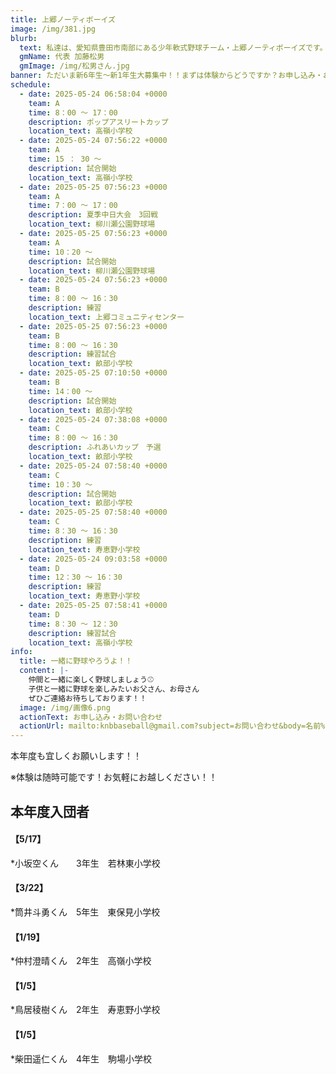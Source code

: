 ```yaml
---
title: 上郷ノーティボーイズ
image: /img/381.jpg
blurb:
  text: 私達は、愛知県豊田市南部にある少年軟式野球チーム・上郷ノーティボーイズです。野球を愛する少年・少女達の夢を育み、軟式野球を正しく指導し、体力向上と礼儀を養成します。また、親友同士の友情と交歓の場を与え、規則正しい明朗な少年・少女を育成することを目的としています。
  gmName: 代表 加藤松男
  gmImage: /img/松男さん.jpg
banner: ただいま新6年生～新1年生大募集中！！まずは体験からどうですか？お申し込み・お問い合わせはお気軽にどうぞ！！
schedule:
  - date: 2025-05-24 06:58:04 +0000
    team: A
    time: 8：00 ～ 17：00
    description: ポップアスリートカップ
    location_text: 高嶺小学校
  - date: 2025-05-24 07:56:22 +0000
    team: A
    time: 15 ： 30 ～
    description: 試合開始
    location_text: 高嶺小学校
  - date: 2025-05-25 07:56:23 +0000
    team: A
    time: 7：00 ～ 17：00
    description: 夏季中日大会　3回戦
    location_text: 柳川瀬公園野球場
  - date: 2025-05-25 07:56:23 +0000
    team: A
    time: 10：20 ～
    description: 試合開始
    location_text: 柳川瀬公園野球場
  - date: 2025-05-24 07:56:23 +0000
    team: B
    time: 8：00 ～ 16：30
    description: 練習
    location_text: 上郷コミュニティセンター
  - date: 2025-05-25 07:56:23 +0000
    team: B
    time: 8：00 ～ 16：30
    description: 練習試合
    location_text: 畝部小学校
  - date: 2025-05-25 07:10:50 +0000
    team: B
    time: 14：00 ～
    description: 試合開始
    location_text: 畝部小学校
  - date: 2025-05-24 07:38:08 +0000
    team: C
    time: 8：00 ～ 16：30
    description: ふれあいカップ　予選
    location_text: 畝部小学校
  - date: 2025-05-24 07:58:40 +0000
    team: C
    time: 10：30 ～
    description: 試合開始
    location_text: 畝部小学校
  - date: 2025-05-25 07:58:40 +0000
    team: C
    time: 8：30 ～ 16：30
    description: 練習
    location_text: 寿恵野小学校
  - date: 2025-05-24 09:03:58 +0000
    team: D
    time: 12：30 ～ 16：30
    description: 練習
    location_text: 寿恵野小学校
  - date: 2025-05-25 07:58:41 +0000
    team: D
    time: 8：30 ～ 12：30
    description: 練習試合
    location_text: 高嶺小学校
info:
  title: 一緒に野球やろうよ！！
  content: |-
    仲間と一緒に楽しく野球しましょう⚾
    子供と一緒に野球を楽しみたいお父さん、お母さん
    ぜひご連絡お待ちしております！！
  image: /img/画像6.png
  actionText: お申し込み・お問い合わせ
  actionUrl: mailto:knbbaseball@gmail.com?subject=お問い合わせ&body=名前%20%3A%0D%0Aふりがな%20%3A%0D%0A電話%20%3A%0D%0A学校名%20%3A%0D%0A学年%20%3A%0D%0Aお問い合せ内容%20%3A（例、体験・見学・入団希望）
---
```

本年度も宜しくお願いします！！


※体験は随時可能です！お気軽にお越しください！！

## 本年度入団者

#### 【5/17】

*小坂空くん　　3年生　若林東小学校

#### 【3/22】

*筒井斗勇くん　5年生　東保見小学校

#### 【1/19】

*仲村澄晴くん　2年生　高嶺小学校

#### 【1/5】

*鳥居稜樹くん　2年生　寿恵野小学校

#### 【1/5】

*柴田遥仁くん　4年生　駒場小学校

